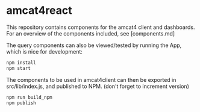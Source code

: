 # amcat4react

This repository contains components for the amcat4 client and dashboards. For an overview of the components included, see [components.md]

The query components can also be viewed/tested by running the App, which is nice for development:

```bash
npm install
npm start
```

The components to be used in amcat4client can then be exported in src/lib/index.js, and published to NPM.
(don't forget to increment version)

```bash
npm run build_npm
npm publish
```
